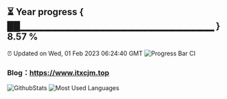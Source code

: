 ⏳ Year progress { ██▁▁▁▁▁▁▁▁▁▁▁▁▁▁▁▁▁▁▁▁▁▁▁▁▁▁▁▁ } 8.57 %
---
⏰ Updated on Wed, 01 Feb 2023 06:24:40 GMT
![Progress Bar CI](https://github.com/itxcjm/itxcjm/workflows/Progress%20Bar%20CI/badge.svg)
### Blog：https://www.itxcjm.top
![GithubStats](https://github-readme-stats.vercel.app/api?username=itxcjm&show_icons=true&theme=light&layout=compact)
![Most Used Languages](https://github-readme-stats.vercel.app/api/top-langs/?username=itxcjm&theme=light&layout=compact)
